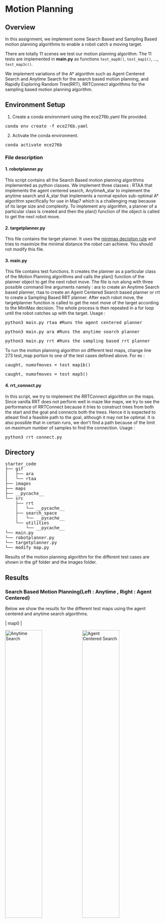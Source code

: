 # Motion Planning 

## Overview
In this assignment, we implement some Search Based and Sampling Based motion planning algorithms to enable a robot catch a moving target. 

There are totally 11 scenes we test our motion planning algorithm. The 11 tests are implemented in **main.py** as functions `test_map0()`, `test_map1()`, ..., `test_map3c()`.

We implement variations of the A* algorithm such as Agent Centered Search and Anytime Search for the search based motion planning, and Rapidly Exploring Random Tree(RRT), RRTConnect algorithms for the sampling based motion planning algorithm. 

## Environment Setup

1. Create a conda environment using the ece276b.yaml file provided. 
<pre>conda env create -f ece276b.yaml </pre>
2. Activate the conda environment. 
<pre>conda activate ece276b </pre>

### File description

#### 1. robotplanner.py
This script contains all the Search Based motion planning algorithms implemented as python classes. We implement three classes : RTAA that implements the agent centered search, AnytimeA_star to implement the anytime search and A_star that implements a normal epsilon sub-optimal A* algorithm specifically for use in Map7 which is a challenging map because of its large size and complexity. To implement any algorithm, a planner of a particular class is created and then the plan() function of the object is called to get the next robot move. 

#### 2. targetplanner.py

This file contains the target planner. It uses the [minimax decisiton rule](https://en.wikipedia.org/wiki/Minimax) and tries to maximize the minimal distance the robot can achieve. You should not modify this file.

#### 3. main.py

This file contains test functions. It creates the planner as a particular  class of the Motion Planning algorithms and calls the plan() function of the planner object to get the next robot move. The file is run along with three possible command line arguments namely : ara to create an Anytime Search based planner, rtaa to create an Agent Centered Search based planner or rrt to create a Sampling Based RRT planner. After each robot move, the targetplanner function is called to get the next move of the target according to the MiniMax decision. The whole process is then repeated in a for loop until the robot catches up with the target. 
Usage : 
<pre>python3 main.py rtaa #Runs the agent centered planner</pre>
<pre>python3 main.py ara #Runs the anytime search planner</pre>
<pre>python3 main.py rrt #Runs the sampling based rrt planner</pre>

To run the motion planning algorithm on different test maps, change line 273 test_map portion to one of the test cases defined above. For ex :
<pre>caught, numofmoves = test_map1b()</pre>
<pre>caught, numofmoves = test_map5()</pre>

#### 4. rrt_connect.py
In this script, we try to implement the RRTConnect algorithm on the maps. Since vanilla RRT does not perform well in maze like maps, we try to see the performance of RRTConnect because it tries to construct trees from both the start and the goal and connects both the trees. Hence it is expected to atleast find a feasible path to the goal, although it may not be optimal. It is also possible that in certain runs, we don't find a path because of the limit on maximum number of samples to find the connection. 
Usage : 
<pre>python3 rrt_connect.py</pre>

## Directory
<pre>
starter_code
├── gif
│   ├── ara
│   └── rtaa
├── images
├── maps
├── __pycache__
└── src
    ├── rrt
    │   └── __pycache__
    ├── search_space
    │   └── __pycache__
    └── utilities
        └── __pycache__
└── main.py
└── robotplanner.py
└── targetplanner.py
└── modify_map.py
</pre>
Results of the motion planning algorithm for the different test cases are shown in the gif folder and the images folder. 

## Results
### Search Based Motion Planning(Left : Anytime , Right : Agent Centered)

Below we show the results for the different test maps using the agent centered and anytime search algorithms. 

| map0 |
<p float='left'>
<img src="gif/ara/map0.gif" width="49%" title="Anytime Search"> 
<img src="gif/rtaa/map0.gif" width="49%" title="Agent Centered Search">
</p>

| map1 |
<p float='left'>
<img src="gif/ara/map1.gif" width="49%" title="Anytime Search"> 
<img src="gif/rtaa/map1.gif" width="49%" title="Agent Centered Search">
</p>

| map1b |
<p float='left'>
<img src="gif/ara/map1b.gif" width="49%" title="Anytime Search"> 
<img src="gif/rtaa/map1b.gif" width="49%" title="Agent Centered Search">
</p>
| map2 |
<p float='left'>
<img src="gif/ara/map2.gif" width="49%" title="Anytime Search"> 
<img src="gif/rtaa/map2.gif" width="49%" title="Agent Centered Search">
</p>
| map3 |
<p float='left'>
<img src="gif/ara/map3.gif" width="49%" title="Anytime Search"> 
<img src="gif/rtaa/map3.gif" width="49%" title="Agent Centered Search">
</p>
| map3b |
<p float='left'>
<img src="gif/ara/map3b.gif" width="49%" title="Anytime Search"> 
<img src="gif/rtaa/map3b.gif" width="49%" title="Agent Centered Search">
</p>
| map3c |
<p float='left'>
<img src="gif/ara/map3c.gif" width="49%" title="Anytime Search"> 
<img src="gif/rtaa/map3c.gif" width="49%" title="Agent Centered Search">
</p>
| map4 |
<p float='left'>
<img src="gif/ara/map4.gif" width="49%" title="Anytime Search"> 
<img src="gif/rtaa/map4.gif" width="49%" title="Agent Centered Search">
</p>
| map5 |
<p float='left'>
<img src="gif/ara/map5.gif" width="49%" title="Anytime Search"> 
<img src="gif/rtaa/map5.gif" width="49%" title="Agent Centered Search">
</p>
| map6 |
<p float='left'>
<img src="gif/ara/map6.gif" width="49%" title="Anytime Search"> 
<img src="gif/rtaa/map6.gif" width="49%" title="Agent Centered Search">
</p>

For Map7, we got the epsilon sub-optimal A* algorithm working but were not able to make the Agent Centered Search work properly.

| map7 |
<p align='center'>
<img src="gif/map7_special.gif" title="Anytime Search"> 
</p>

### Sampling Based Motion Planning(RRTConnect)
Finally, we present some results obtained by using the RRTConnect algorithm. It is able to find paths in complex maps like 3b and 1b that simple RRT was not able to find, but the path is not optimal. 

| map0 |
<p align='center'>
<img src="gif/rrt_connect/map0.gif" width = "500"> 
</p>

| map1 |
<p align='center'>
<img src="gif/rrt_connect/map1.gif" width = "500"> 
</p>

| map1b |
<p align='center'>
<img src="gif/rrt_connect/map1b.gif" width = "500"> 
</p>

| map2 |
<p align='center'>
<img src="gif/rrt_connect/map2.gif" width = "500"> 
</p>

| map3 |
<p align='center'>
<img src="gif/rrt_connect/map3.gif" width = "500"> 
</p>

| map3b |
<p align='center'>
<img src="gif/rrt_connect/map3b.gif" width = "500"> 
</p>

| map4 |
<p align='center'>
<img src="gif/rrt_connect/map4.gif" width = "500"> 
</p>

| map5 |
<p align='center'>
<img src="gif/rrt_connect/map5.gif" width = "500"> 
</p>

| map6 |
<p align='center'>
<img src="gif/rrt_connect/map6.gif" width = "500"> 
</p>